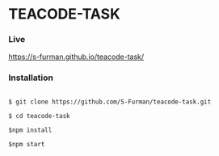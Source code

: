 # TEACODE-TASK

### Live

https://s-furman.github.io/teacode-task/

### Installation

```

$ git clone https://github.com/S-Furman/teacode-task.git

$ cd teacode-task

$npm install

$npm start
```
